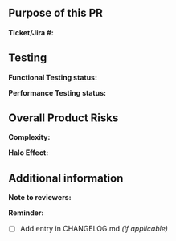 ## Purpose of this PR

**Ticket/Jira #:**

<!-- Description of feature/change. Links to screenshots, design docs, user docs, etc. Remember reviewers may be outside your team, and not know your feature/area that should be explained more. -->


## Testing

**Functional Testing status:**

<!-- Explanation of what's tested, how tested and existing or new automation tests. Can include manual testing by self and/or QA. Specify test plans. Rarely acceptable to have no testing.  -->

**Performance Testing status:**

<!-- Could this PR affect performance? If so, what has been done to measure time taken / memory used etc? Can include new or existing performance tests. Also see [Ensuring Performance by Default](https://confluence.unity3d.com/display/DEV/Ensuring+Performance+by+Default). -->

## Overall Product Risks
<!-- See Testing Status, Complexity and Halo Effect for your PR](https://confluence.unity3d.com/display/DEV/Testing+Status%2C+Complexity+and+Halo+Effect+for+your+PR). -->

**Complexity:**
<!-- (Minimal / Low / Medium / High) -->

**Halo Effect:**
<!-- (Minimal / Low / Medium / High) -->

## Additional information

**Note to reviewers:**

<!-- Info per person for what to focus on, or historical info to understand who have previously reviewed and coverage. Help them get context. -->

**Reminder:**
<!-- Things to remember to do before finalizing this PR. -->
- [ ] Add entry in CHANGELOG.md _(if applicable)_
